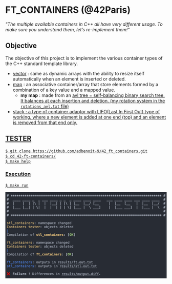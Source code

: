 # FT_CONTAINERS (@42Paris)
*"The multiple available containers in C++ all have very different usage. To make sure you understand them, let’s re-implement them!"*

## Objective

The objective of this project is to implement the various container types of the C++ standard template library.
- [vector](#vector) : same as dynamic arrays with the ability to resize itself automatically when an element is inserted or deleted.
- [map](#map) : an associative container/array that store elements formed by a combination of a key value and a mapped value.
  - **my map** : made from an <u>avl tree<u> = self-balancing binary search tree.
It balances at each insertion and deletion.
(my rotation system in the `rotations_avl.txt` file)
- [stack](stack) : a type of container adaptor with LIFO(Last In First Out) type of working, where a new element is added at one end (top) and an element is removed from that end only.  

## TESTER
```
$ git clone https://github.com/adbenoit-9/42_ft_containers.git
$ cd 42-ft-containers/
$ make help
```
<!-- ![Example](img/help.png) -->

### Execution
```
$ make run
```
![Example](img/screenshot.png)
